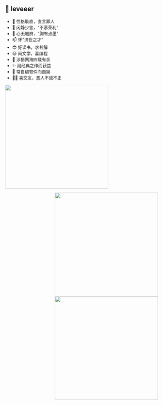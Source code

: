 ## 👋 leveeer
- 👀 性格耿直，直言罪人
- 🌱 闲静少言，"不慕荣利"
- 💞️ 心无城府，"胸有点墨"
- 📫 怀"济世之才"
- 😎 好读书，求甚解
- 😃 尚文学，喜编程
- 🎈 涉猎网海四载有余
- ✨ 阅经典之作而获益
- 👏 常自编软件而自娱
- 🏃‍♂️ 喜交友，恶人不诚不正

<a href="https://github.com/leveeer">

  <p align="left">
    <img width="340px" src="https://github-profile-trophy.vercel.app/?username=leveeer&column=4&theme=onedark"/>
  </p>

</a>


<a href="https://github.com/leveeer">
  <img align="right" width="340px" src="https://github-readme-stats.vercel.app/api?username=leveeer&theme=vue-dark&count_private=true&show_icons=true">
  <img align="right" width="340px" src="https://github-readme-stats.vercel.app/api/top-langs/?username=leveeer&theme=vue-dark&layout=compact">
</a>

